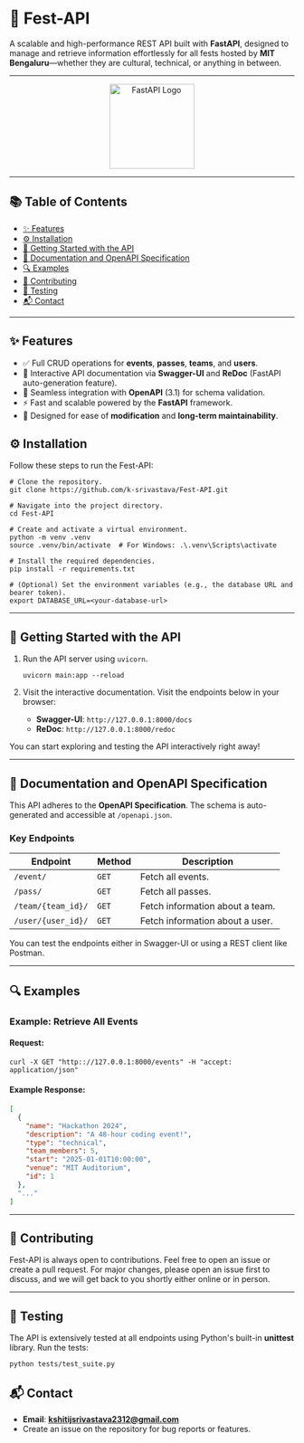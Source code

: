 # 🎉 Fest-API

A scalable and high-performance REST API built with **FastAPI**, designed to manage and retrieve information
effortlessly for all fests hosted by **MIT Bengaluru**—whether they are cultural, technical, or anything in between.

---

<!--suppress HtmlDeprecatedAttribute -->
<p align="center">
  <img src="https://fastapi.tiangolo.com/img/logo-margin/logo-teal.png" alt="FastAPI Logo" width="150"/>
</p>

---

## 📚 Table of Contents

- [✨ Features](#-features)
- [⚙️ Installation](#-installation)
- [🚀 Getting Started with the API](#-getting-started-with-the-api)
- [📜 Documentation and OpenAPI Specification](#-documentation-and-openapi-specification)
- [🔍 Examples](#-examples)
- [🤝 Contributing](#-contributing)
- [🧪 Testing](#-testing)
- [📬 Contact](#-contact)

---

## ✨ Features

- ✅ Full CRUD operations for **events**, **passes**, **teams**, and **users**.
- 📖 Interactive API documentation via **Swagger-UI** and **ReDoc** (FastAPI auto-generation feature).
- 🧩 Seamless integration with **OpenAPI** (3.1) for schema validation.
- ⚡ Fast and scalable powered by the **FastAPI** framework.
- 🔧 Designed for ease of **modification** and **long-term maintainability**.

## ⚙️ Installation

Follow these steps to run the Fest-API:

```shell
# Clone the repository.
git clone https://github.com/k-srivastava/Fest-API.git

# Navigate into the project directory.
cd Fest-API

# Create and activate a virtual environment.
python -m venv .venv
source .venv/bin/activate  # For Windows: .\.venv\Scripts\activate

# Install the required dependencies.
pip install -r requirements.txt

# (Optional) Set the environment variables (e.g., the database URL and bearer token).
export DATABASE_URL=<your-database-url>
```

---

## 🚀 Getting Started with the API

1. Run the API server using `uvicorn`.
    ```shell
    uvicorn main:app --reload
    ```

2. Visit the interactive documentation.
   Visit the endpoints below in your browser:
    - **Swagger-UI**: `http://127.0.0.1:8000/docs`
    - **ReDoc**: `http://127.0.0.1:8000/redoc`

You can start exploring and testing the API interactively right away!

---

## 📜 Documentation and OpenAPI Specification

This API adheres to the **OpenAPI Specification**. The schema is auto-generated and accessible at `/openapi.json`.

### Key Endpoints

| **Endpoint**       | **Method** | **Description**                 |
|--------------------|------------|---------------------------------|
| `/event/`          | `GET`      | Fetch all events.               |
| `/pass/`           | `GET`      | Fetch all passes.               |
| `/team/{team_id}/` | `GET`      | Fetch information about a team. |
| `/user/{user_id}/` | `GET`      | Fetch information about a user. |

You can test the endpoints either in Swagger-UI or using a REST client like Postman.

---

## 🔍 Examples

### Example: Retrieve All Events

#### Request:

```shell
curl -X GET "http:://127.0.0.1:8000/events" -H "accept: application/json"
```

#### Example Response:

```json
[
  {
    "name": "Hackathon 2024",
    "description": "A 48-hour coding event!",
    "type": "technical",
    "team_members": 5,
    "start": "2025-01-01T10:00:00",
    "venue": "MIT Auditorium",
    "id": 1
  },
  "..."
]
```

---

## 🤝 Contributing

Fest-API is always open to contributions. Feel free to open an issue or create a pull request. For major changes, please
open an issue first to discuss, and we will get back to you shortly either online or in person.


---

## 🧪 Testing

The API is extensively tested at all endpoints using Python's built-in **unittest** library. Run the tests:

```shell
python tests/test_suite.py
```

## 📬 Contact

- **Email**: **kshitijsrivastava2312@gmail.com**
- Create an issue on the repository for bug reports or features.
